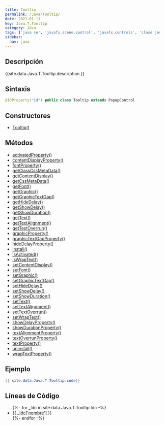 ```yaml
---
title: Tooltip
permalink: /Java/Tooltip/
date: 2021-01-11
key: Java.T.Tooltip
category: Java
tags: ['java se', 'javafx.scene.control', 'javafx.controls', 'clase java', 'JavaFX 2.0']
sidebar: 
  nav: java
---
```


## Descripción
{{site.data.Java.T.Tooltip.description }}

## Sintaxis
~~~java
@IDProperty("id") public class Tooltip extends PopupControl
~~~

## Constructores
* [Tooltip()](/Java/Tooltip/Tooltip/)

## Métodos
* [activatedProperty()](/Java/Tooltip/activatedProperty)
* [contentDisplayProperty()](/Java/Tooltip/contentDisplayProperty)
* [fontProperty()](/Java/Tooltip/fontProperty)
* [getClassCssMetaData()](/Java/Tooltip/getClassCssMetaData)
* [getContentDisplay()](/Java/Tooltip/getContentDisplay)
* [getCssMetaData()](/Java/Tooltip/getCssMetaData)
* [getFont()](/Java/Tooltip/getFont)
* [getGraphic()](/Java/Tooltip/getGraphic)
* [getGraphicTextGap()](/Java/Tooltip/getGraphicTextGap)
* [getHideDelay()](/Java/Tooltip/getHideDelay)
* [getShowDelay()](/Java/Tooltip/getShowDelay)
* [getShowDuration()](/Java/Tooltip/getShowDuration)
* [getText()](/Java/Tooltip/getText)
* [getTextAlignment()](/Java/Tooltip/getTextAlignment)
* [getTextOverrun()](/Java/Tooltip/getTextOverrun)
* [graphicProperty()](/Java/Tooltip/graphicProperty)
* [graphicTextGapProperty()](/Java/Tooltip/graphicTextGapProperty)
* [hideDelayProperty()](/Java/Tooltip/hideDelayProperty)
* [install()](/Java/Tooltip/install)
* [isActivated()](/Java/Tooltip/isActivated)
* [isWrapText()](/Java/Tooltip/isWrapText)
* [setContentDisplay()](/Java/Tooltip/setContentDisplay)
* [setFont()](/Java/Tooltip/setFont)
* [setGraphic()](/Java/Tooltip/setGraphic)
* [setGraphicTextGap()](/Java/Tooltip/setGraphicTextGap)
* [setHideDelay()](/Java/Tooltip/setHideDelay)
* [setShowDelay()](/Java/Tooltip/setShowDelay)
* [setShowDuration()](/Java/Tooltip/setShowDuration)
* [setText()](/Java/Tooltip/setText)
* [setTextAlignment()](/Java/Tooltip/setTextAlignment)
* [setTextOverrun()](/Java/Tooltip/setTextOverrun)
* [setWrapText()](/Java/Tooltip/setWrapText)
* [showDelayProperty()](/Java/Tooltip/showDelayProperty)
* [showDurationProperty()](/Java/Tooltip/showDurationProperty)
* [textAlignmentProperty()](/Java/Tooltip/textAlignmentProperty)
* [textOverrunProperty()](/Java/Tooltip/textOverrunProperty)
* [textProperty()](/Java/Tooltip/textProperty)
* [uninstall()](/Java/Tooltip/uninstall)
* [wrapTextProperty()](/Java/Tooltip/wrapTextProperty)

## Ejemplo
~~~java
{{ site.data.Java.T.Tooltip.code}}
~~~

## Líneas de Código
<ul>
{%- for _ldc in site.data.Java.T.Tooltip.ldc -%}
   <li>
       <a href="{{_ldc['url'] }}">{{ _ldc['nombre'] }}</a>
   </li>
{%- endfor -%}
</ul>
